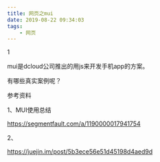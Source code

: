 ```yaml
---
title: 网页之mui
date: 2019-08-22 09:34:03
tags:
	- 网页
---
```


1

mui是dcloud公司推出的用js来开发手机app的方案。

有哪些真实案例呢？





参考资料

1、MUI使用总结

https://segmentfault.com/a/1190000017941754

2、

https://juejin.im/post/5b3ece56e51d45198d4aed9d
